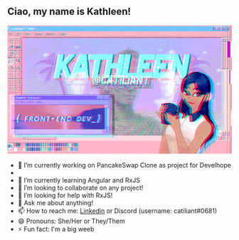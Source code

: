 <h2>Ciao, my name is Kathleen!</h2>

![](https://github.com/catiliant/catiliant/blob/main/githubh0p.gif)
- 🔭 I’m currently working on PancakeSwap Clone as project for Develhope
- 
- 🌱 I’m currently learning Angular and RxJS
- 👯 I’m looking to collaborate on any project!
- 🤔 I’m looking for help with RxJS!
- 💬 Ask me about anything!
- 📫 How to reach me: [Linkedin](https://www.linkedin.com/in/gail-kathleen-aranzaso/) or Discord (username: catiliant#0681)
- 😄 Pronouns: She/Her or They/Them
- ⚡ Fun fact: I'm a big weeb

